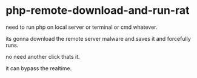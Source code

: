 # php-remote-download-and-run-rat

need to run php on local server or terminal or cmd whatever.

its gonna download the remote server malware and saves it and forcefully runs.

no need another click thats it.

it can bypass the realtime.
